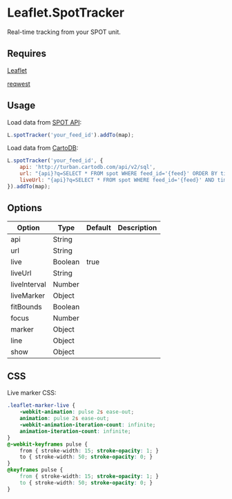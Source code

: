 Leaflet.SpotTracker
===================

Real-time tracking from your SPOT unit.

Requires
--------
[Leaflet](http://leafletjs.com/)

[reqwest](https://github.com/ded/reqwest)

Usage
-----

Load data from [SPOT API](http://faq.findmespot.com/index.php?action=showEntry&data=69):
```JavaScript
L.spotTracker('your_feed_id').addTo(map);
```

Load data from [CartoDB](http://blog.thematicmapping.org/2014/06/syncing-data-from-your-spot-satellite.html):
```JavaScript
L.spotTracker('your_feed_id', {
	api: 'http://turban.cartodb.com/api/v2/sql',
	url: "{api}?q=SELECT * FROM spot WHERE feed_id='{feed}' ORDER BY timestamp",
	liveUrl: "{api}?q=SELECT * FROM spot WHERE feed_id='{feed}' AND timestamp > {timestamp} ORDER BY timestamp"
}).addTo(map);
```

Options
-------

| Option       | Type    | Default | Description |
| ------------ | ------- | ------- | ----------- |
| api          | String  |         |             |
| url          | String  |         |             |
| live         | Boolean | true    |             |
| liveUrl      | String  |         |             |
| liveInterval | Number  |         |             |
| liveMarker   | Object  |         |             |
| fitBounds    | Boolean |         |             |
| focus        | Number  |         |             |
| marker       | Object  |         |             |
| line         | Object  |         |             |
| show         | Object  |         |             |   


CSS
---

Live marker CSS:
```CSS
.leaflet-marker-live {
	-webkit-animation: pulse 2s ease-out;
	animation: pulse 2s ease-out;
	-webkit-animation-iteration-count: infinite;
	animation-iteration-count: infinite;
}
@-webkit-keyframes pulse {
	from { stroke-width: 15; stroke-opacity: 1; }
	to { stroke-width: 50; stroke-opacity: 0; }
}
@keyframes pulse {
	from { stroke-width: 15; stroke-opacity: 1; }
	to { stroke-width: 50; stroke-opacity: 0; }
}
```
